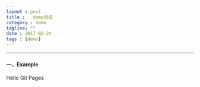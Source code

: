 ```yaml
---
layout : post
title :   demo测试
category : demo
tagline: ""
date : 2017-02-24
tags : [demo]
---
```


-----

#### 一、Example

Hello Git Pages